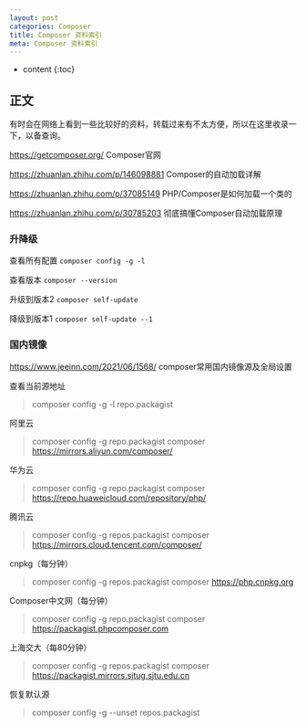 ```yaml
---
layout: post
categories: Composer
title: Composer 资料索引
meta: Composer 资料索引
---
```

* content
{:toc}

## 正文

有时会在网络上看到一些比较好的资料，转载过来有不太方便，所以在这里收录一下，以备查询。

<https://getcomposer.org/> Composer官网

<https://zhuanlan.zhihu.com/p/146098881> Composer的自动加载详解

<https://zhuanlan.zhihu.com/p/37085149> PHP/Composer是如何加载一个类的

<https://zhuanlan.zhihu.com/p/30785203> 彻底搞懂Composer自动加载原理

### 升降级

查看所有配置 `composer config -g -l`

查看版本 `composer --version`

升级到版本2 `composer self-update`

降级到版本1 `composer self-update --1`

### 国内镜像

<https://www.jeeinn.com/2021/06/1568/> composer常用国内镜像源及全局设置

查看当前源地址
> composer config -g -l repo.packagist

阿里云
> composer config -g repo.packagist composer https://mirrors.aliyun.com/composer/

华为云
> composer config -g repo.packagist composer https://repo.huaweicloud.com/repository/php/

腾讯云
> composer config -g repos.packagist composer https://mirrors.cloud.tencent.com/composer/

cnpkg（每分钟）
> composer config -g repos.packagist composer https://php.cnpkg.org

Composer中文网（每分钟）
> composer config -g repo.packagist composer https://packagist.phpcomposer.com

上海交大（每80分钟）
> composer config -g repos.packagist composer https://packagist.mirrors.sjtug.sjtu.edu.cn

恢复默认源
> composer config -g --unset repos.packagist


